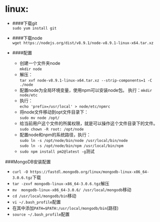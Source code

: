 linux:
===
- ####下载git<br>
`sudo yum install git`
 
- ####下载node<br>
 `wget https://nodejs.org/dist/v8.9.1/node-v8.9.1-linux-x64.tar.xz`
- ####配置<br>
	- 创建一个文件夹node<br>`mkdir node` 
	- 解压：<br> `tar xvf node-v8.9.1-linux-x64.tar.xz --strip-components=1 -C ./node`
	- 配置node为全局环境变量，使用npm可以安装node包。 
执行：`mkdir node/etc`
	- 执行：<br>`echo 'prefix=/usr/local' > node/etc/npmrc  `
	- 将node文件移动到opt文件目录下：<br>`sudo mv node /opt/`
	- 给当前用户这个文件的所属权限，就是可以操作这个文件目录下的文件。<br>`sudo chown -R root: /opt/node`
	- 配置node和npm的系统路径，执行：<br>`sudo ln -s /opt/node/bin/node /usr/local/bin/node`<br>`sudo ln -s /opt/node/bin/npm /usr/local/bin/npm`<br>
	- `sudo npm install pm2@latest -g`测试 
	
	
###MongoDB安装配置
- `curl -O https://fastdl.mongodb.org/linux/mongodb-linux-x86_64-3.0.6.tgz`下载
- `tar -zxvf mongodb-linux-x86_64-3.0.6.tgz`解压
- `mv  mongodb-linux-x86_64-3.0.6/ /usr/local/mongodb`移动
- `cd /usr/local/mongodb/bin`移动
- `vi ~/.bash_profile`配置
- 在其中添加`PATH=$PATH:/usr/local/mongodb/bin`(路径)
- `source ~/.bash_profile`配置
	